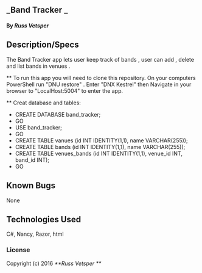 ## _Band Tracker _
#### By _**Russ Vetsper**_




## Description/Specs

The Band Tracker app lets user keep track of bands , user can add , delete and list bands in venues .

** To run this app you will need to clone this repository. On your computers PowerShell run "DNU restore" . Enter "DNX Kestrel" then  Navigate in your browser to "LocalHost:5004" to enter the app.

** Creat database and tables:
* CREATE DATABASE band_tracker;
* GO
* USE band_tracker;
* GO
* CREATE TABLE vanues (id INT IDENTITY(1,1), name VARCHAR(255));
* CREATE TABLE bands (id INT IDENTITY(1,1), name VARCHAR(255));
* CREATE TABLE venues_bands (id INT IDENTITY(1,1), venue_id INT, band_id INT);
* GO

## Known Bugs


None

## Technologies Used
 C#, Nancy, Razor, html

### License
Copyright (c) 2016 _**Russ Vetsper **_
